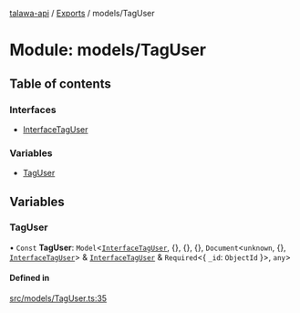 [talawa-api](../README.md) / [Exports](../modules.md) / models/TagUser

# Module: models/TagUser

## Table of contents

### Interfaces

- [InterfaceTagUser](../interfaces/models_TagUser.InterfaceTagUser.md)

### Variables

- [TagUser](models_TagUser.md#taguser)

## Variables

### TagUser

• `Const` **TagUser**: `Model`\<[`InterfaceTagUser`](../interfaces/models_TagUser.InterfaceTagUser.md), \{\}, \{\}, \{\}, `Document`\<`unknown`, \{\}, [`InterfaceTagUser`](../interfaces/models_TagUser.InterfaceTagUser.md)\> & [`InterfaceTagUser`](../interfaces/models_TagUser.InterfaceTagUser.md) & `Required`\<\{ `_id`: `ObjectId`  \}\>, `any`\>

#### Defined in

[src/models/TagUser.ts:35](https://github.com/PalisadoesFoundation/talawa-api/blob/708df7e/src/models/TagUser.ts#L35)
